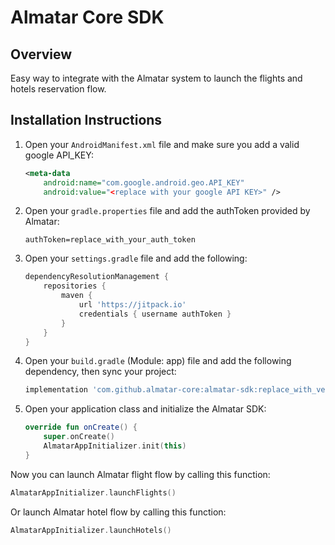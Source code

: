 # Almatar Core SDK

## Overview
Easy way to integrate with the Almatar system to launch the flights and hotels reservation flow.

## Installation Instructions

1. Open your `AndroidManifest.xml` file and make sure you add a valid google API_KEY:

    ```xml
    <meta-data
        android:name="com.google.android.geo.API_KEY"
        android:value="<replace with your google API KEY>" />
    ```

2. Open your `gradle.properties` file and add the authToken provided by Almatar:

    ```properties
    authToken=replace_with_your_auth_token
    ```

3. Open your `settings.gradle` file and add the following:

    ```groovy
    dependencyResolutionManagement {
        repositories {
            maven {
                url 'https://jitpack.io'
                credentials { username authToken }
            }
        }
    }
    ```

4. Open your `build.gradle` (Module: app) file and add the following dependency, then sync your project:

    ```groovy
    implementation 'com.github.almatar-core:almatar-sdk:replace_with_version'
    ```

5. Open your application class and initialize the Almatar SDK:

    ```kotlin
    override fun onCreate() {
        super.onCreate()
        AlmatarAppInitializer.init(this)
    }
    ```

Now you can launch Almatar flight flow by calling this function:
```kotlin
AlmatarAppInitializer.launchFlights()
```

Or launch Almatar hotel flow by calling this function:
```kotlin
AlmatarAppInitializer.launchHotels()
```
